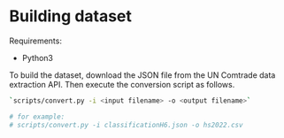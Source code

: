 # Building dataset

Requirements:

- Python3

To build the dataset, download the JSON file from the UN Comtrade data extraction API. Then execute the conversion script as follows.

```bash
`scripts/convert.py -i <input filename> -o <output filename>`

# for example:
# scripts/convert.py -i classificationH6.json -o hs2022.csv
```

